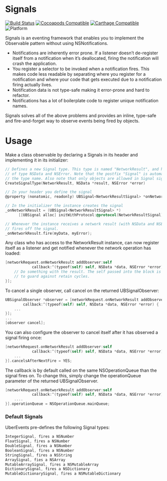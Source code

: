 # Signals

[![Build Status](https://travis-ci.org/uber/signals-ios.svg?branch=master)](https://travis-ci.org/uber/signals-ios)
[![Cocoapods Compatible](https://img.shields.io/cocoapods/v/UberSignals.svg)](https://cocoapods.org/pods/UberSignals)
[![Carthage Compatible](https://img.shields.io/badge/Carthage-compatible-4BC51D.svg?style=flat)](https://github.com/Carthage/Carthage)
![Platform](https://img.shields.io/cocoapods/p/UberSignals.svg?style=flat)


Signals is an eventing framework that enables you to implement the Observable pattern without using NSNotifications.

- Notifications are inherently error prone. If a listener doesn’t de-register itself from a notification when it’s deallocated, firing the notification will crash the application.
- You register a selector to be invoked when a notification fires. This makes code less readable by separating where you register for a notification and where your code that gets executed due to a notification firing actually lives.
- Notification data is not type-safe making it error-prone and hard to refactor.
- Notifications has a lot of boilerplate code to register unique notification names.

Signals solves all of the above problems and provides an inline, type-safe and fire-and-forget way to observe events being fired by objects.

# Usage

Make a class observable by declaring a Signals in its header and implementing it in its initializer:

```objective-c
// Defines a new Signal type. This type is named "NetworkResult", and has two parameters 
// of type NSData and NSError. Note that the postfix "Signal" is automatically added to 
// the type name. Also note that only objects are allowed in Signal signatures.
CreateSignalType(NetworkResult, NSData *result, NSError *error)

// In your header you define the signal
@property (nonatomic, readonly) UBSignal<NetworkResultSignal> *onNetworkResult;

// In the initializer the instance creates the signal
_onNetworkResult = (UBSignal<NetworkResultSignal> *)
      [[UBSignal alloc] initWithProtocol:@protocol(NetworkResultSignal)];

// Whenever the instance receives a network result (with NSData and NSError), it
// fires off the signal.
_onNetworkResult.fire(myData, myError);
```

Any class who has access to the NetworkResult instance, can now register itself as a listener and get notified whenever the network operation has loaded:

```objective-c
[networkRequest.onNetworkResult addObserver:self 
            callback:^(typeof(self) self, NSData *data, NSError *error) {
    // Do something with the result. The self passed into the block is weakified by Signals
    // to guard against retain cycles.
}];
```

To cancel a single observer, call cancel on the returned UBSignalObserver:

```objective-c
UBSignalObserver *observer = [networkRequest.onNetworkResult addObserver:self 
        callback:^(typeof(self) self, NSData *data, NSError *error) {
    ...
}];
...
[observer cancel];
```

You can also configure the observer to cancel itself after it has observed a signal firing once:

```objective-c
[networkRequest.onNetworkResult addObserver:self 
            callback:^(typeof(self) self, NSData *data, NSError *error) {
    ...
}].cancelsAfterNextFire = YES;
```

The callback is by default called on the same NSOperationQueue than the signal fires on. To change this, simply change the operationQueue parameter of the returned UBSignalObserver.

```objective-c
[networkRequest.onNetworkResult addObserver:self 
            callback:^(typeof(self) self, NSData *data, NSError *error) {
    ....
}].operationQueue = NSOperationQueue.mainQueue;
```

### Default Signals
UberEvents pre-defines the following Signal types:

```objective-c
IntegerSignal, fires a NSNumber
FloatSignal, fires a NSNumber
DoubleSignal, fires a NSNumber
BooleanSignal, fires a NSNumber
StringSignal, fires a NSString
ArraySignal, fies a NSArray
MutableArraySignal, fires a NSMutableArray
DictionarySignal, fires a NSDictionary
MutableDictionarySignal, fires a NSMutableDictionary
```
